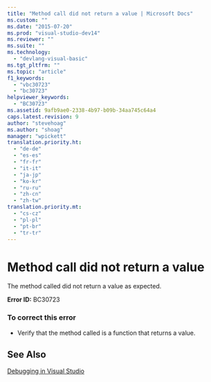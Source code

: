 ```yaml
---
title: "Method call did not return a value | Microsoft Docs"
ms.custom: ""
ms.date: "2015-07-20"
ms.prod: "visual-studio-dev14"
ms.reviewer: ""
ms.suite: ""
ms.technology: 
  - "devlang-visual-basic"
ms.tgt_pltfrm: ""
ms.topic: "article"
f1_keywords: 
  - "vbc30723"
  - "bc30723"
helpviewer_keywords: 
  - "BC30723"
ms.assetid: 9afb9ae0-2338-4b97-b09b-34aa745c64a4
caps.latest.revision: 9
author: "stevehoag"
ms.author: "shoag"
manager: "wpickett"
translation.priority.ht: 
  - "de-de"
  - "es-es"
  - "fr-fr"
  - "it-it"
  - "ja-jp"
  - "ko-kr"
  - "ru-ru"
  - "zh-cn"
  - "zh-tw"
translation.priority.mt: 
  - "cs-cz"
  - "pl-pl"
  - "pt-br"
  - "tr-tr"
---
```

# Method call did not return a value
The method called did not return a value as expected.  
  
 **Error ID:** BC30723  
  
### To correct this error  
  
-   Verify that the method called is a function that returns a value.  
  
## See Also  
 [Debugging in Visual Studio](../debugger/debugging-in-visual-studio.md)